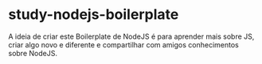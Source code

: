 # study-nodejs-boilerplate
A ideia de criar este Boilerplate de NodeJS é para aprender mais sobre JS, criar algo novo e diferente e compartilhar com amigos conhecimentos sobre NodeJS.